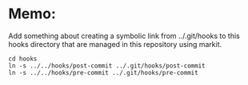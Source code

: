 
# Memo:
Add something about creating a symbolic link from ../.git/hooks to this hooks directory that are managed in this repository using markit.

    cd hooks
    ln -s ../../hooks/post-commit ../.git/hooks/post-commit
    ln -s ../../hooks/pre-commit ../.git/hooks/pre-commit



